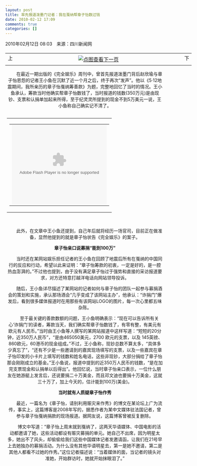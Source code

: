 ```yaml
---
layout: post
title: 率先报道泼墨门记者：我在戛纳帮章子怡数过钱
date: 2010-02-12 17:09
comments: true
categories: []
---
```

<div/>

<div>2010年02月12日 08:03　来源：四川新闻网　</div>

<div style="MArGin: 20px auto 0px; WiDTH: 590px">
<table cellspacing="0" cellpadding="0" width="590" border="0"><tbody><tr><td width="15"><a href="http://www.chinanews.com.cn/entertainment/index.shtml" target="_self"><img title="上一页" height="31" src="http://www.chinanews.com.cn/fileftp/2009/01/2009-01-19/U76P4T47D10173F976DT20090119173942.gif" width="14"/></a></td>
<td align="middle" width="560">
<div align="center"><a href="http://www.chinanews.com.cn/yl/news/2010/02-12/2122516.shtml#nextpage" target="_self"><img title="点图查看下一页" src="http://www.chinanews.com.cn/yl/news/2010/02-12/U253P4T8D2122514F107DT20100212080919.jpg"/></a></div>
</td>
<td width="15"><a href="http://www.chinanews.com.cn/yl/news/2010/02-12/2122516.shtml#nextpage" target="_self"><img title="下一页" height="31" src="http://www.chinanews.com.cn/fileftp/2009/01/2009-01-19/U76P4T47D10173F979DT20090119163219.gif" width="14"/></a></td>
</tr></tbody></table></div>

<div style="FonT-siZe: 14px; MArGin: 0px auto; WiDTH: 98%" align="center"/>
<div><font/>
<p><font>　　在最近一期出版的《完全娱乐》周刊中，曾首先报道泼墨门背后赵欣瑜与章子怡恩怨的记者王小鱼在沉默了近一个月之后，终于再次“发声”。他以《5·12地震期间，我所亲历的章子怡戛纳筹善款》为题，完整地回忆了当时的情况。王小鱼承认，筹款当时他确实帮章子怡数钱了，当时报道的钱数(350万元)是由现钞、支票和认捐单加起来所得，至于纪灵灵所提到的现金不到5万美元一说，王小鱼称自己确实记不清了。</font></p>
<table cellspacing="0" cellpadding="0" align="left" border="0"><tbody><tr><td>
<div name="hzh" id="hzh">
<table cellspacing="0" cellpadding="0" align="left" border="0"><tbody><tr><td><object codebase="http://download.macromedia.com/pub/shockwave/cabs/flash/swflash.cab#version=7,0,19,0" height="250" width="300" classid="clsid:D27CDB6E-AE6D-11cf-96B8-444553540000"><param name="_cx" value="7938"/><param name="_cy" value="6615"/><param name="FlashVars" value=""/><param name="Movie" value="http://i2.chinanews.com/gg/100212/021203.swf"/><param name="Src" value="http://i2.chinanews.com/gg/100212/021203.swf"/><param name="WMode" value="Window"/><param name="Play" value="-1"/><param name="Loop" value="-1"/><param name="Quality" value="High"/><param name="SAlign" value=""/><param name="Menu" value="-1"/><param name="Base" value=""/><param name="AllowScriptAccess_old" value=""/><param name="Scale" value="ShowAll"/><param name="DeviceFont" value="0"/><param name="EmbedMovie" value="0"/><param name="BGColor" value=""/><param name="SWRemote" value=""/><param name="MovieData" value=""/><param name="SeamlessTabbing" value="1"/><param name="Profile" value="0"/><param name="ProfileAddress" value=""/><param name="ProfilePort" value="0"/><param name="AllowNetworking" value="all"/><param name="AllowFullScreen" value="false"/><embed allowscriptaccess="samedomain" src="http://i2.chinanews.com/gg/100212/021203.swf" width="300" height="250" quality="high" pluginspage="http://www.macromedia.com/go/getflashplayer" type="application/x-shockwave-flash"/><embed allowscriptaccess="never"/></object></td>
</tr></tbody></table></div>
</td>
</tr></tbody></table><p> </p>
<p>　　此外，在文章中王小鱼还提到，自己年后就将经历一场官司，目前正在做准备，显然他提到的就是章子怡状告《完全娱乐》的案子。</p>
<p><strong>章子怡亲口说募捐“能到100万”</strong></p>
<p>
　　当时还在某网站娱乐担任记者的王小鱼在回顾了地震后所有在戛纳的中国同行的反应和行动，希望以此来证明：“章子怡筹款的初衷，一定是好的，是一腔热血澎湃的。”不过他也提到，由于没有满足章子怡过于强势和直接的采访报道要求，对方还特意打越洋电话向网站领导投诉。</p>
<p>
　　随后，王小鱼详尽描述了某网站的记者如何与章子怡的团队一起参与募捐酒会的策划和实施，承认那场酒会“几乎变成了该网站主办”，他承认：“诈捐门”爆发后，看到很多媒体报道时在用那些有该网站LOGO的图片，每一次心里都五味杂陈。</p>
<p>
　　至于最关键的善款数额的问题，王小鱼明确表示：“现在可以告诉所有关心‘诈捐门’的读者，筹款当天，我们确实帮章子怡数钱了，有零有整，有美元有欧元有人民币。”当时由王小鱼等人撰写的某网站报道中这样写道：“短短的20分钟，近350万人民币”，“是由465050美元，2700
欧元的支票，以及
145英镑、860欧元，60港币的现金组成。”不过，王小鱼称，现钞总数不算太多，“具体多少真忘了”，“还有不少是一些邀请到的嘉宾现场填写的支票，以及一些嘉宾在章子怡印发的小卡片上填写的钱数和姓名电话，这些非现钞，大部分捐给了章子怡那会刚刚成立的基金。”王小鱼说，报道中提到的近350万人民币的钱数，“是在加完支票现金和认捐单以后得出”。他回忆说，当时章子怡亲口表示，一位什么朋友在她游艇上发言后，还说要捐二十万美金，而且邓文迪也要捐十万美金，这就三十万了，加上今天的，估计能到100万(美金)。</p>
<p><strong>当时就有人质疑章子怡作秀</strong></p>
<p>
　　最近，一篇名为《章子怡，请别利用赈灾来作秀》的博文在某论坛上广为流传，事实上，这篇博客是2008年写的，据悉作者为某中文媒体驻法国记者，曾参与章子怡戛纳捐款的现场报道。据网友说，这篇博客曾被反复删除。</p>
<p>
　　博文中写道：“章子怡上周末就到戛纳了，这两天华语媒体、中国电影的活动都邀请了她，这些活动都设有赈灾募捐的单元。她自己不出席，因为明星太多，她出不了风头，却偷偷给我们这些中国媒体记者发邀请函，让我们在21号早上去她独办的募捐活动。为什么没有其他华语明星去，第一是她不邀请，第二是其他人都看不过她的作秀。”这位记者描述说：“当着媒体的面，当记者的镜头对准她，开始群访时，她就开始抹眼泪了。”</p>
</div>
